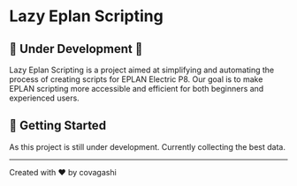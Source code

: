 # Lazy Eplan Scripting

## 🚧 Under Development 🚧

Lazy Eplan Scripting is a project aimed at simplifying and automating the process of creating scripts for EPLAN Electric P8. Our goal is to make EPLAN scripting more accessible and efficient for both beginners and experienced users.



## 🚀 Getting Started

As this project is still under development.
Currently collecting the best data.



---

Created with ❤️ by covagashi